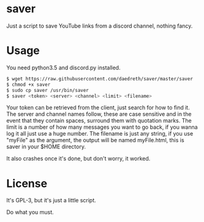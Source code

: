 # saver
Just a script to save YouTube links from a discord channel, nothing fancy.

# Usage

You need python3.5 and discord.py installed.

  ~~~ sh
  $ wget https://raw.githubusercontent.com/daedreth/saver/master/saver
  $ chmod +x saver
  $ sudo cp saver /usr/bin/saver
  $ saver <token> <server> <channel> <limit> <filename>
  ~~~

Your token can be retrieved from the client, just search for how to find it.
The server and channel names follow, these are case sensitive and in the event that they contain spaces, surround them with quotation marks.
The limit is a number of how many messages you want to go back, if you wanna log it all just use a huge number.
The filename is just any string, if you use "myFile" as the argument, the output will be named myFile.html, this is saver in your $HOME directory.


It also crashes once it's done, but don't worry, it worked.

# License
It's GPL-3, but it's just a little script.

Do what you must.
